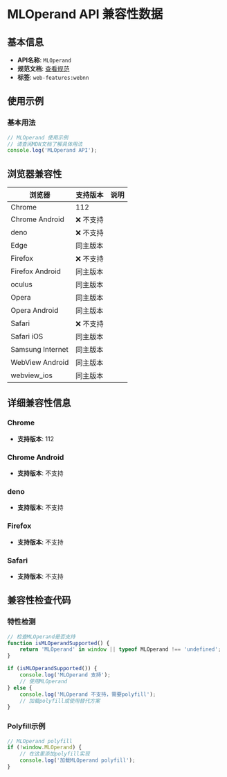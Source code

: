 # MLOperand API 兼容性数据

## 基本信息

- **API名称**: `MLOperand`
- **规范文档**: [查看规范](https://www.w3.org/TR/webnn/#api-mloperand)
- **标签**: `web-features:webnn`

## 使用示例

### 基本用法

```javascript
// MLOperand 使用示例
// 请查阅MDN文档了解具体用法
console.log('MLOperand API');
```

## 浏览器兼容性

| 浏览器 | 支持版本 | 说明 |
|--------|----------|------|
| Chrome | 112 |  |
| Chrome Android | ❌ 不支持 |  |
| deno | ❌ 不支持 |  |
| Edge | 同主版本 |  |
| Firefox | ❌ 不支持 |  |
| Firefox Android | 同主版本 |  |
| oculus | 同主版本 |  |
| Opera | 同主版本 |  |
| Opera Android | 同主版本 |  |
| Safari | ❌ 不支持 |  |
| Safari iOS | 同主版本 |  |
| Samsung Internet | 同主版本 |  |
| WebView Android | 同主版本 |  |
| webview_ios | 同主版本 |  |

## 详细兼容性信息

### Chrome

- **支持版本**: 112

### Chrome Android

- **支持版本**: 不支持

### deno

- **支持版本**: 不支持

### Firefox

- **支持版本**: 不支持

### Safari

- **支持版本**: 不支持

## 兼容性检查代码

### 特性检测

```javascript
// 检查MLOperand是否支持
function isMLOperandSupported() {
    return 'MLOperand' in window || typeof MLOperand !== 'undefined';
}

if (isMLOperandSupported()) {
    console.log('MLOperand 支持');
    // 使用MLOperand
} else {
    console.log('MLOperand 不支持，需要polyfill');
    // 加载polyfill或使用替代方案
}
```

### Polyfill示例

```javascript
// MLOperand polyfill
if (!window.MLOperand) {
    // 在这里添加polyfill实现
    console.log('加载MLOperand polyfill');
}
```

